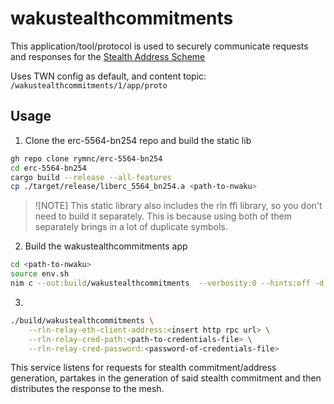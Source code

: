 # wakustealthcommitments

This application/tool/protocol is used to securely communicate requests and responses for the [Stealth Address Scheme](https://eips.ethereum.org/EIPS/eip-5564)

Uses TWN config as default, and content topic: `/wakustealthcommitments/1/app/proto`

## Usage

1. Clone the erc-5564-bn254 repo and build the static lib
```sh
gh repo clone rymnc/erc-5564-bn254
cd erc-5564-bn254
cargo build --release --all-features
cp ./target/release/liberc_5564_bn254.a <path-to-nwaku>
```

> ![NOTE]
> This static library also includes the rln ffi library, so you don't need to build it separately.
> This is because using both of them separately brings in a lot of duplicate symbols.

2. Build the wakustealthcommitments app
```sh
cd <path-to-nwaku>
source env.sh
nim c --out:build/wakustealthcommitments  --verbosity:0 --hints:off -d:chronicles_log_level=INFO -d:git_version="v0.24.0-rc.0-62-g7da25c" -d:release --passL:-lm --passL:liberc_5564_bn254.a --debugger:native apps/wakustealthcommitments/wakustealthcommitments.nim
```

3. 
```sh
./build/wakustealthcommitments \
    --rln-relay-eth-client-address:<insert http rpc url> \
    --rln-relay-cred-path:<path-to-credentials-file> \
    --rln-relay-cred-password:<password-of-credentials-file>
```

This service listens for requests for stealth commitment/address generation, 
partakes in the generation of said stealth commitment and then distributes the response to the mesh.

